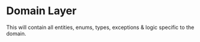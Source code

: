 # Domain Layer

This will contain all entities, enums, types, exceptions & logic specific to the domain.
